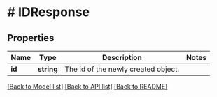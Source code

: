 # # IDResponse

## Properties

Name | Type | Description | Notes
------------ | ------------- | ------------- | -------------
**id** | **string** | The id of the newly created object. |

[[Back to Model list]](../../README.md#models) [[Back to API list]](../../README.md#endpoints) [[Back to README]](../../README.md)
